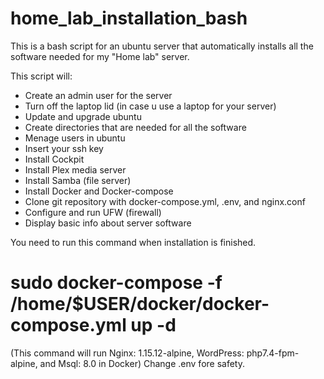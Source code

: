 # home_lab_installation_bash

This is a bash script for an ubuntu server that automatically installs all the software needed for my "Home lab" server.

This script will:
   - Create an admin user for the server
   - Turn off the laptop lid (in case u use a laptop for your server)
   - Update and upgrade ubuntu
   - Create directories that are needed for all the software
   - Menage users in ubuntu
   - Insert your ssh key
   - Install Cockpit
   - Install Plex media server
   - Install Samba (file server)
   - Install Docker and Docker-compose
   - Clone git repository with docker-compose.yml, .env, and nginx.conf
   - Configure and run UFW (firewall)
   - Display basic info about server software

You need to run this command when installation is finished.
# sudo docker-compose -f /home/$USER/docker/docker-compose.yml up -d
(This command will run Nginx: 1.15.12-alpine, WordPress: php7.4-fpm-alpine, and Msql: 8.0 in Docker)
Change .env fore safety.
